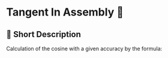 #  Tangent In Assembly :memo:
## :pushpin: Short Description
  Calculation of the cosine with a given accuracy by the formula:
